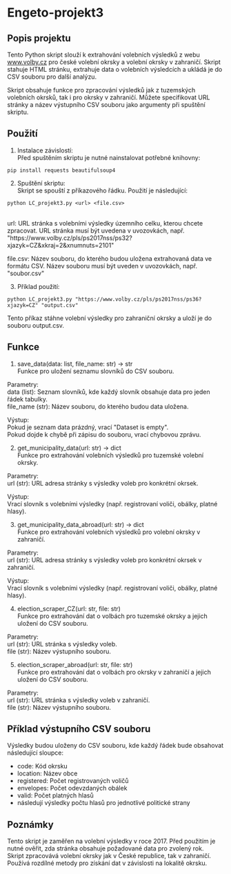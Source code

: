 # Engeto-projekt3
## Popis projektu
Tento Python skript slouží k extrahování volebních výsledků z webu www.volby.cz pro české volební okrsky a volební okrsky v zahraničí. Skript stahuje HTML stránku, extrahuje data o volebních výsledcích a ukládá je do CSV souboru pro další analýzu.<br/>

Skript obsahuje funkce pro zpracování výsledků jak z tuzemských volebních okrsků, tak i pro okrsky v zahraničí. Můžete specifikovat URL stránky a název výstupního CSV souboru jako argumenty při spuštění skriptu.<br/>

## Použití
1. Instalace závislostí:<br/> Před spuštěním skriptu je nutné nainstalovat potřebné knihovny:
```
pip install requests beautifulsoup4
```

2. Spuštění skriptu:<br/> Skript se spouští z příkazového řádku. Použití je následující:
```
python LC_projekt3.py <url> <file.csv>
```
   
<br/>
url: URL stránka s volebními výsledky územního celku, kterou chcete zpracovat. URL stránka musí být uvedena v uvozovkách, např. "https://www.volby.cz/pls/ps2017nss/ps32?xjazyk=CZ&xkraj=2&xnumnuts=2101"<br/>

file.csv: Název souboru, do kterého budou uložena extrahovaná data ve formátu CSV. Název souboru musí být uveden v uvozovkách, např. "soubor.csv"<br/>

3. Příklad použití:
```
python LC_projekt3.py "https://www.volby.cz/pls/ps2017nss/ps36?xjazyk=CZ" "output.csv"
```
   
Tento příkaz stáhne volební výsledky pro zahraniční okrsky a uloží je do souboru output.csv.

## Funkce
1. save_data(data: list, file_name: str) -> str<br/>
Funkce pro uložení seznamu slovníků do CSV souboru.<br/>

Parametry:<br/>
data (list): Seznam slovníků, kde každý slovník obsahuje data pro jeden řádek tabulky.<br/>
file_name (str): Název souboru, do kterého budou data uložena.<br/>

Výstup:<br/>
Pokud je seznam data prázdný, vrací "Dataset is empty".<br/>
Pokud dojde k chybě při zápisu do souboru, vrací chybovou zprávu.<br/>

2. get_municipality_data(url: str) -> dict<br/>
Funkce pro extrahování volebních výsledků pro tuzemské volební okrsky.<br/>

Parametry:<br/>
url (str): URL adresa stránky s výsledky voleb pro konkrétní okrsek.<br/>

Výstup:<br/>
Vrací slovník s volebními výsledky (např. registrovaní voliči, obálky, platné hlasy).<br/>

3. get_municipality_data_abroad(url: str) -> dict<br/>
Funkce pro extrahování volebních výsledků pro volební okrsky v zahraničí.<br/>

Parametry:<br/>
url (str): URL adresa stránky s výsledky voleb pro konkrétní okrsek v zahraničí.<br/>

Výstup:<br/>
Vrací slovník s volebními výsledky (např. registrovaní voliči, obálky, platné hlasy).<br/>

4. election_scraper_CZ(url: str, file: str)<br/>
Funkce pro extrahování dat o volbách pro tuzemské okrsky a jejich uložení do CSV souboru.<br/>

Parametry:<br/>
url (str): URL stránka s výsledky voleb.<br/>
file (str): Název výstupního souboru.<br/>

5. election_scraper_abroad(url: str, file: str)<br/>
Funkce pro extrahování dat o volbách pro okrsky v zahraničí a jejich uložení do CSV souboru.<br/>

Parametry:<br/>
url (str): URL stránka s výsledky voleb v zahraničí.<br/>
file (str): Název výstupního souboru.<br/>



## Příklad výstupního CSV souboru<br/>
Výsledky budou uloženy do CSV souboru, kde každý řádek bude obsahovat následující sloupce:<br/>
- code: Kód okrsku
- location: Název obce
- registered: Počet registrovaných voličů
- envelopes: Počet odevzdaných obálek
- valid: Počet platných hlasů
- následují výsledky počtu hlasů pro jednotlivé politické strany

## Poznámky<br/>
Tento skript je zaměřen na volební výsledky v roce 2017. Před použitím je nutné ověřit, zda stránka obsahuje požadované data pro zvolený rok.<br/>
Skript zpracovává volební okrsky jak v České republice, tak v zahraničí. Používá rozdílné metody pro získání dat v závislosti na lokalitě okrsku.<br/>
